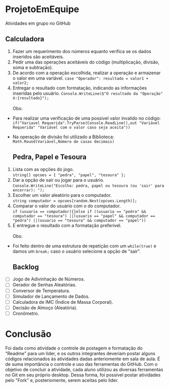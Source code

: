 # ProjetoEmEquipe
Atividades em grupo no GitHub

  ## Calculadora
1. Fazer um requerimento dos números equanto verifica se os dados inseridos são aceitáveis.
2. Pedir uma das operações aceitáveis do código (multiplicação, divisão, soma e subtração).
3. De acordo com a operação escolhida, realizar a operação e armazenar o valor em uma variável.
  ```case "Operador": resultado = valor1 + valor2;``` 
4. Entregar o resultado com formatação, indicando as informações inseridas pelo usuário.
  ```Console.WriteLine($"O resultado da "Operação" é:{resultado}");```<br><br>
Obs:
- Para realizar uma verificação de uma possivel valor invalido no código:<br>
  ```if("Variavel Requerida".TryParse(Console.ReadLine(),out "Variável Requerida" "Variável com o valor caso seja aceita"))```
- Na operação de divisão foi utilizado a Biblioteca:<br>
  ```Math.Round(Variável,Número de casas decimais)```

  ## Pedra, Papel e Tesoura
1. Lista com as opções do jogo.<br>
```string[] opcoes = { "pedra", "papel", "tesoura" };```
2. Dar a opção de sair ou jogar para o usuário.<br>
```Console.WriteLine("Escolha: pedra, papel ou tesoura (ou 'sair' para encerrar): ");```
3. Escolher um valor aleatório para o computador.<br>
```string computador = opcoes[random.Next(opcoes.Length)];```
4. Comparar o valor do usuário com o do computador.<br>
```if (usuario == computador){}else if ((usuario == "pedra" && computador == "tesoura") ||(usuario == "papel" && computador == "pedra") ||(usuario == "tesoura" && computador == "papel"))```
5. E entregue o resultado com a formatação preferível.<br><br>
Obs:
- Foi feito dentro de uma estrutura de repetição com um ```while(true)``` e damos um ```break;``` caso o usuário selecione a opção de "sair".

  ## Backlog
- [ ] Jogo de Adivinhação de Números.
- [ ] Gerador de Senhas Aleatórias.
- [ ] Conversor de Temperatura.
- [ ] Simulador de Lançamento de Dados.
- [ ] Calculadora de IMC (Índice de Massa Corporal).
- [ ] Decisão de Almoço (Aleatória).
- [ ] Cronômetro.

# Conclusão
Foi dada como atividade o controle de postagem e formatação do "Readme" para um líder, e os outros integrantes deveriam postar alguns códigos relacionados às atividades dadas anteriomente em sala de aula. É de suma importância o controle e uso das ferramentas do GitHub. Com o objetivo de concluir a atividade, cada aluno utilizou as diversas ferramentas no Git em seu próprio desktop. Dessa forma, foi possível postar atividades pelo "Fork" e, posteriomente, serem aceitas pelo lider.
